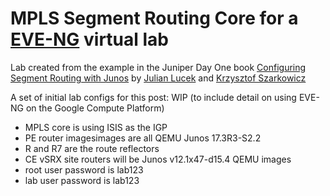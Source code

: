 # MPLS Segment Routing Core for a [EVE-NG](http://www.eve-ng.net/) virtual lab

Lab created from the example in the Juniper Day One book [Configuring Segment Routing with Junos](https://www.juniper.net/uk/en/training/jnbooks/day-one/configuring-segment-routing-junos/index.page) by [Julian Lucek](https://twitter.com/julianlucek?lang=en) and [Krzysztof Szarkowicz](https://www.oreilly.com/pub/au/6140)

A set of initial lab configs for this post: WIP (to include detail on using EVE-NG on the Google Compute Platform)

* MPLS core is using ISIS as the IGP
* PE router imagesimages are all QEMU Junos 17.3R3-S2.2
* R and R7 are the route reflectors
* CE vSRX site routers will be Junos v12.1x47-d15.4 QEMU images
* root user password is lab123
* lab user password is lab123
